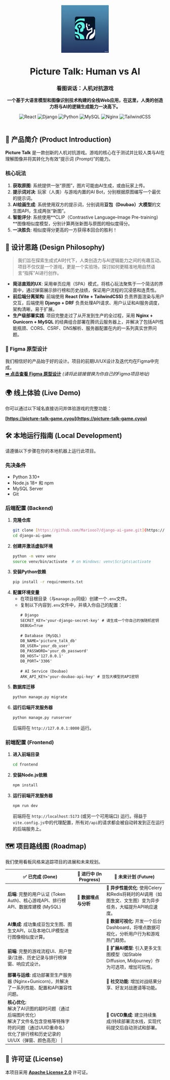 <div align="center">

  <img src="https://raw.githubusercontent.com/Mariooo7/django-ai-game/main/frontend/public/logo.png" alt="Picture Talk Logo" width="150"/>

  # **Picture Talk: Human vs AI**
  ### 看图说话：人机对抗游戏

  **一个基于大语言模型和图像识别技术构建的全栈Web应用，在这里，人类的创造力将与AI的逻辑生成能力一决高下。**

</div>

<div align="center">
  <img src="https://img.shields.io/badge/React-61DAFB?style=for-the-badge&logo=react&logoColor=black" alt="React"/>
  <img src="https://img.shields.io/badge/Django-092E20?style=for-the-badge&logo=django&logoColor=white" alt="Django"/>
  <img src="https://img.shields.io/badge/Python-3776AB?style=for-the-badge&logo=python&logoColor=white" alt="Python"/>
  <img src="https://img.shields.io/badge/MySQL-4479A1?style=for-the-badge&logo=mysql&logoColor=white" alt="MySQL"/>
  <img src="https://img.shields.io/badge/Nginx-269539?style=for-the-badge&logo=nginx&logoColor=white" alt="Nginx"/>
  <img src="https://img.shields.io/badge/TailwindCSS-06B6D4?style=for-the-badge&logo=tailwindcss&logoColor=white" alt="TailwindCSS"/>
</div>

<br>

## 🚀 产品简介 (Product Introduction)

**Picture Talk** 是一款创新的人机对抗游戏。游戏的核心在于测试并比较人类与AI在理解图像并将其转化为有效“提示词 (Prompt)”的能力。

### 核心玩法
1.  **获取原图**: 系统提供一张“原图”，图片可能由AI生成，或由玩家上传。
2.  **提示词对决**: 玩家（人类）与游戏内置的AI Bot，分别根据原图编写一个最优的提示词。
3.  **AI绘画生成**: 系统使用双方的提示词，分别调用**豆包（Doubao）大模型**的文生图API，生成两张“新图”。
4.  **智能评分**: 系统使用**CLIP（Contrastive Language–Image Pre-training）**图像相似度模型，分别计算两张新图与原图的相似度得分。
5.  **一决胜负**: 相似度得分更高的一方获得本回合的胜利！

## 🎨 设计思路 (Design Philosophy)

> 我们旨在探索生成式AI时代下，人类创造力与AI逻辑能力之间的有趣互动。项目不仅仅是一个游戏，更是一个实验场，探讨如何更精准地用自然语言“指挥”AI进行创作。

* **简洁直观的UX**: 采用单页应用（SPA）模式，将核心玩法聚焦于一个简洁的界面中，通过弹窗展示排行榜和历史战绩，保证用户流程的沉浸感和连贯性。
* **前后端分离架构**: 前端使用 **React (Vite + TailwindCSS)** 负责界面渲染与用户交互，后端使用 **Django + DRF** 负责处理API请求、用户认证和AI服务调度，架构清晰，易于扩展。
* **生产级部署实践**: 项目完整走过了从开发到生产的全过程，采用 **Nginx + Gunicorn + MySQL** 的经典组合部署在腾讯云服务器上，并解决了包括API性能瓶颈、CORS、CSRF、DNS解析、服务器配置在内的一系列真实世界问题。

### 🎨 Figma 原型设计
我们相信好的产品始于好的设计。项目的前期UI/UX设计及迭代均在Figma中完成。
<br>
**[➡️ 点击查看 Figma 原型设计](https://www.figma.com/design/your-project-link)** *(请将此链接替换为你自己的Figma项目地址)*

## 🌍 线上体验 (Live Demo)

你可以通过以下域名直接访问并体验游戏的完整功能：

**[https://picture-talk-game.cyou](https://picture-talk-game.cyou)**

## 🛠️ 本地运行指南 (Local Development)

请遵循以下步骤在你的本地机器上运行此项目。

### 先决条件
* Python 3.10+
* Node.js 18+ 和 npm
* MySQL Server
* Git

### 后端配置 (Backend)
1.  **克隆仓库**
    ```bash
    git clone [https://github.com/Mariooo7/django-ai-game.git](https://github.com/Mariooo7/django-ai-game.git)
    cd django-ai-game
    ```
2.  **创建并激活虚拟环境**
    ```bash
    python -m venv venv
    source venv/bin/activate  # on Windows: venv\Scripts\activate
    ```
3.  **安装Python依赖**
    ```bash
    pip install -r requirements.txt
    ```
4.  **配置环境变量**
    * 在项目根目录（与`manage.py`同级）创建一个`.env`文件。
    * 复制以下内容到`.env`文件中，并填入你自己的配置：
        ```env
        # Django
        SECRET_KEY='your-django-secret-key' # 请生成一个你自己的强随机密钥
        DEBUG=True
        
        # Database (MySQL)
        DB_NAME='picture_talk_db'
        DB_USER='your_db_user'
        DB_PASSWORD='your_db_password'
        DB_HOST='127.0.0.1'
        DB_PORT='3306'
        
        # AI Service (Doubao)
        ARK_API_KEY='your-doubao-api-key' # 豆包大模型的API密钥
        ```
5.  **数据库迁移**
    ```bash
    python manage.py migrate
    ```
6.  **运行后端开发服务器**
    ```bash
    python manage.py runserver
    ```
    后端将在 `http://127.0.0.1:8000` 运行。

### 前端配置 (Frontend)
1.  **进入前端目录**
    ```bash
    cd frontend
    ```
2.  **安装Node.js依赖**
    ```bash
    npm install
    ```
3.  **运行前端开发服务器**
    ```bash
    npm run dev
    ```
    前端将在 `http://localhost:5173` (或另一个可用端口) 运行。得益于`vite.config.js`中的代理配置，所有对`/api`的请求都会被自动转发到正在运行的后端服务上。

## 🗺️ 项目路线图 (Roadmap)

我们使用看板风格来追踪项目的进展和未来规划。

| ✅ 已完成 (Done)                                              | 🚧 进行中 (In Progress) | 🚀 未来计划 (Future)                                          |
| ------------------------------------------------------------ | ---------------------- | ------------------------------------------------------------ |
| **后端**: 完整的用户认证 (Token Auth)、核心游戏API、排行榜API、数据库建模 (MySQL) | 🚧 **数据埋点与分析**   | 🚀 **异步性能优化**: 使用Celery和Redis将耗时的AI调用（如图生文、文生图）变为异步任务，大幅提升API响应速度。 |
| **AI集成**: 成功集成豆包文生图、图生文API，以及本地CLIP模型进行图像相似度计算。 |                        | 🚀 **数据可视化**: 开发一个后台Dashboard，将埋点数据可视化，分析用户行为和游戏热门趋势。 |
| **前端**: 完整的游戏流程UI、用户登录/注册、历史记录与排行榜弹窗、响应式设计。 |                        | 🚀 **扩展AI模型**: 引入更多文生图模型（如Stable Diffusion, Midjourney）作为可选项，增加可玩性。 |
| **部署与运维**: 成功部署至生产服务器 (Nginx+Gunicorn)，并解决了一系列性能、配置和API兼容性问题。 |                        | 🚀 **社交功能**: 增加对战结果分享、好友对战邀请等功能。       |
| **核心优化**:<br />解决了AI识图的超时问题（通过后端图片优化） <br />解决了文件名包含空格等特殊字符的问题（通过UUID重命名） <br />优化了排行榜和历史记录的UI/UX（弹窗、颜色高亮） \| |                        | 🚀 **CI/CD集成**: 建立持续集成/持续部署流水线，实现代码提交后自动测试和部署。 |



## 📄 许可证 (License)

本项目采用 **[Apache License 2.0](https://www.apache.org/licenses/LICENSE-2.0)** 许可证。
